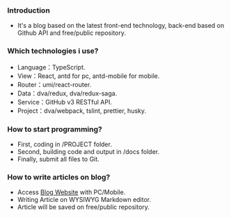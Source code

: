 ### Introduction
+ It's a blog based on the latest front-end technology, back-end based on Github API and free/public repository.
### Which technologies i use?
+ Language：TypeScript.
+ View：React, antd for pc, antd-mobile for mobile.
+ Router：umi/react-router.
+ Data：dva/redux, dva/redux-saga.
+ Service：GitHub v3 RESTful API.
+ Project：dva/webpack, tslint, prettier, husky.
### How to start programming?
+ First, coding in /PROJECT folder.
+ Second, building code and output in /docs folder.
+ Finally, submit all files to Git.
### How to write articles on blog?
+ Access [Blog Website](https://paradise-city.club) with PC/Mobile.
+ Writing Article on WYSIWYG Markdown editor.
+ Article will be saved on free/public repository.

